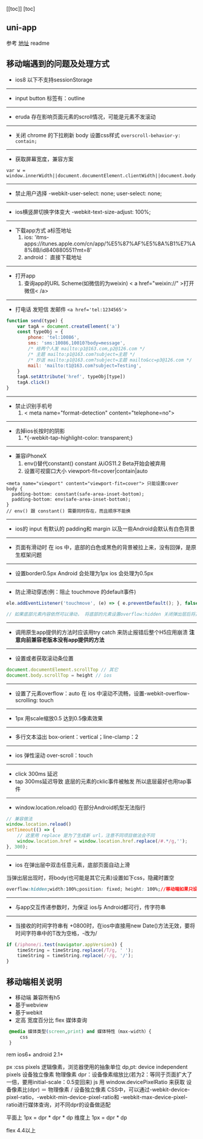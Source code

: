 [[toc]]
[toc]

## uni-app

参考 [地址](https://gitee.com/hew_176/uni-app-demo) readme

## 移动端遇到的问题及处理方式

- ios8 以下不支持sessionStorage
---

- input button 标签有：outline

---

- eruda 存在影响页面元素的scroll情况，可能是元素不发滚动

---

- 关闭 chrome 的下拉刷新 body 设置css样式 `overscroll-behavior-y: contain;`

---

- 获取屏幕宽度，兼容方案
```
var w = window.innerWidth||document.documentElement.clientWidth||document.body.clientWidth;
```

---

- 禁止用户选择
-webkit-user-select: none;
user-select: none; 

---

- ios横竖屏切换字体变大 
-webkit-text-size-adjust: 100%;

---

- 下载app方式 a标签地址
    1. ios: 'itms-apps://itunes.apple.com/cn/app/%E5%87%AF%E5%8A%B1%E7%A8%8B/id840880551?mt=8'
    2. android： 直接下载地址
---

- 打开app
    1. 查询app的URL Scheme(如微信的为weixin) < a href="weixin://" >打开微信< /a> 
---

- 打电话 发短信 发邮件 `<a href='tel:1234565'>`
```js
function send(type) {
    var tagA = document.createElement('a')
    const typeObj = {
        phone: 'tel:10086',
        sms: 'sms:10086,10010?body=message',
        /* 给两个人发 mailto:p1@163.com,p2@126.com */
        /* 主题 mailto:p1@163.com?subject=主题 */
        /* 抄送 mailto:p1@163.com?subject=主题 mailto&cc=p3@126.com */
        mail: 'mailto:t1@163.com?subject=Testing',
    }
    tagA.setAttribute('href', typeObj[type])
    tagA.click()
}
```
---

- 禁止识别手机号
    1. < meta name="format-detection" content="telephone=no">
---

- 去掉ios长按时的阴影
    1. *{-webkit-tap-highlight-color: transparent;} 

---

- 兼容iPhoneX 
    1. env()替代constant() constant 从iOS11.2 Beta开始会被弃用
    2. 设置可视窗口大小 viewport-fit=cover|contain|auto
```
<meta name="viewport" content="viewport-fit=cover"> 只能设置cover
body {
  padding-bottom: constant(safe-area-inset-bottom);
  padding-bottom: env(safe-area-inset-bottom);
}
// env() 跟 constant() 需要同时存在，而且顺序不能换
```

---
- ios的 input 有默认的 padding和 margin  以及一些Android会默认有白色背景 

---

- 页面有滑动时 在 ios 中，底部的白色或黑色的背景被拉上来，没有回弹，是原生框架问题

---

- 设置border0.5px  Android 会处理为1px ios 会处理为0.5px

---

- 防止滑动穿透(例：阻止 touchmove 的default事件)
```js
ele.addEventListener('touchmove', (e) => { e.preventDefault(); }, false)

// 如果底部元素内容依然可以滑动， 将底部的元素设置overflow:hidden 关闭弹出层后将其还原
```

---

- 调用原生app提供的方法时应该用try catch 来防止报错后整个H5应用崩溃 **注意向前兼容老版本没有app提供的方法**

---

- 设置或者获取滚动条位置
```js
document.documentElement.scrollTop // 其它
document.body.scrollTop = height // ios
```
---

- 设置了元素overflow：auto 在 ios 中滚动不流畅，设置-webkit-overflow-scrolling: touch

---

- 1px  用scale缩放0.5  达到0.5像素效果

---

- 多行文本溢出 box-orient：vertical；line-clamp：2

---

- ios 弹性滚动 over-scroll：touch

---

- click 300ms 延迟
- tap 300ms延迟导致 底层的元素的cklic事件被触发  所以底层最好也用tap事件

---

- window.location.reload() 在部分Android机型无法指行

```js
// 兼容做法
window.location.reload()
setTimeout(() => {
    // 这里用 replace 是为了生成新 url，注意不同项目做法会不同
    window.location.href = window.location.href.replace(/#.*/g,'');
}, 300);
```
---

- ios 在弹出层中双击任意元素，底部页面自动上滑

当弹出层出现时，将body(也可能是其它元素)设置如下css，隐藏时置空
```css
overflow:hidden;width:100%;position: fixed; height: 100%;//移动端如果只设置overflow:hidden会无效
```

---

- 与app交互传递参数时，为保证 ios与 Android都可行，传字符串

---

- 当接收的时间字符串有 +0800时，在ios中直接用new Date()方法无效，要将时间字符串中的T改为空格，-改为/
```js
if (/iphone/i.test(navigator.appVersion)) {
    timeString = timeString.replace(/T/g, ' ');
    timeString = timeString.replace(/-/g, '/');
}
```

## 移动端相关说明
 
- 移动端 兼容所有h5
- 基于webview
- 基于webkit
- 定高  宽度百分比   flex  媒体查询

```css
 @media 媒体类型(screen,print) and 媒体特性（max-width）{
     css
 }
 ```

 <link rel="stylesheet" href="" media="screen and (max-width:320px)">

 rem ios6+ android 2.1+

 px :css pixels 逻辑像素，浏览器使用的抽象单位
 dp,pt: device independent pixels 设备独立像素 物理像素
 dpr：设备像素缩放比(若为2：等同于页面扩大了一倍，要用initial-scale：0.5变回来) js 用 window.devicePixelRatio 来获取
 设备像素比(dpr) ＝ 物理像素 / 设备独立像素
 CSS中，可以通过-webkit-device-pixel-ratio，-webkit-min-device-pixel-ratio和 -webkit-max-device-pixel-ratio进行媒体查询，对不同dpr的设备做适配

平面上 1px = dpr * dpr * dp 
维度上 1px = dpr * dp

flex 4.4以上


